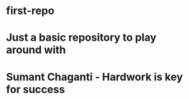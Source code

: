 # first-repo
# Just a basic repository to play around with
# Sumant Chaganti - Hardwork is key for success
